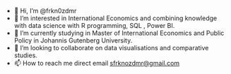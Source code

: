 - 👋 Hi, I’m @frkn0zdmr
- 👀 I’m interested in International Economics and combining knowledge with data science with R programming, SQL , Power BI.
- 🌱 I’m currently studying in Master of International Economics and Public Policy in Johannis Gutenberg University.
- 💞️ I’m looking to collaborate on data visualisations and comparative studies.
- 📫 How to reach me direct email sfrknozdmr@gmail.com

<!---
frkn0zdmr/frkn0zdmr is a ✨ special ✨ repository because its `README.md` (this file) appears on your GitHub profile.
You can click the Preview link to take a look at your changes.
--->
